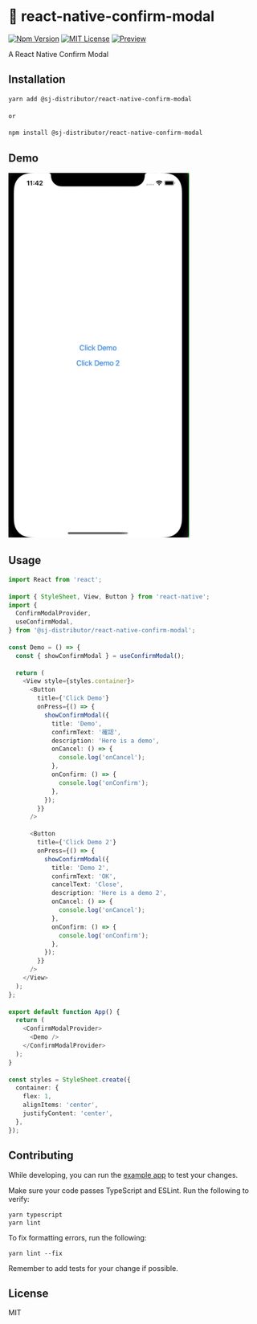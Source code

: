 # :rainbow: react-native-confirm-modal

[![Npm Version](https://img.shields.io/npm/v/npm.svg)](https://www.npmjs.com/package/@sj-distributor/react-native-confirm-modal)
[![MIT License](https://img.shields.io/npm/l/react-native-tab-view.svg?style=flat-square)](https://www.npmjs.com/package/@sj-distributor/react-native-confirm-modal)
[![Preview](https://github.com/Simoon-F/react-native-confirm-modal/actions/workflows/preview.yml/badge.svg)](https://github.com/Simoon-F/react-native-confirm-modal/actions/workflows/preview.yml)

A React Native Confirm Modal

## Installation

```sh
yarn add @sj-distributor/react-native-confirm-modal

or

npm install @sj-distributor/react-native-confirm-modal
```

## Demo

<a href="https://raw.githubusercontent.com/Simoon-F/react-native-confirm-modal/master/demo/demo.gif"><img src="https://raw.githubusercontent.com/Simoon-F/react-native-confirm-modal/master/demo/demo.gif" width="360"></a>

## Usage

```ts
import React from 'react';

import { StyleSheet, View, Button } from 'react-native';
import {
  ConfirmModalProvider,
  useConfirmModal,
} from '@sj-distributor/react-native-confirm-modal';

const Demo = () => {
  const { showConfirmModal } = useConfirmModal();

  return (
    <View style={styles.container}>
      <Button
        title={'Click Demo'}
        onPress={() => {
          showConfirmModal({
            title: 'Demo',
            confirmText: '確認',
            description: 'Here is a demo',
            onCancel: () => {
              console.log('onCancel');
            },
            onConfirm: () => {
              console.log('onConfirm');
            },
          });
        }}
      />

      <Button
        title={'Click Demo 2'}
        onPress={() => {
          showConfirmModal({
            title: 'Demo 2',
            confirmText: 'OK',
            cancelText: 'Close',
            description: 'Here is a demo 2',
            onCancel: () => {
              console.log('onCancel');
            },
            onConfirm: () => {
              console.log('onConfirm');
            },
          });
        }}
      />
    </View>
  );
};

export default function App() {
  return (
    <ConfirmModalProvider>
      <Demo />
    </ConfirmModalProvider>
  );
}

const styles = StyleSheet.create({
  container: {
    flex: 1,
    alignItems: 'center',
    justifyContent: 'center',
  },
});
```

## Contributing

While developing, you can run the [example app](https://github.com/Simoon-F/react-native-confirm-modal/blob/master/example/README.md) to test your changes.

Make sure your code passes TypeScript and ESLint. Run the following to verify:

```
yarn typescript
yarn lint
```

To fix formatting errors, run the following:

```
yarn lint --fix
```

Remember to add tests for your change if possible.

## License

MIT
